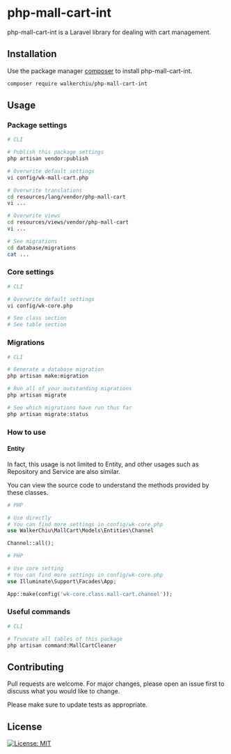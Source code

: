 # php-mall-cart-int

php-mall-cart-int is a Laravel library for dealing with cart management.

## Installation

Use the package manager [composer](https://getcomposer.org/download/) to install php-mall-cart-int.

``` bash
composer require walkerchiu/php-mall-cart-int
```

## Usage

### Package settings

``` bash
# CLI

# Publish this package settings
php artisan vendor:publish

# Overwrite default settings
vi config/wk-mall-cart.php

# Overwrite translations
cd resources/lang/vendor/php-mall-cart
vi ...

# Overwrite views
cd resources/views/vendor/php-mall-cart
vi ...

# See migrations
cd database/migrations
cat ...
```

### Core settings

``` bash
# CLI

# Overwrite default settings
vi config/wk-core.php

# See class section
# See table section
```

### Migrations

``` bash
# CLI

# Generate a database migration
php artisan make:migration

# Run all of your outstanding migrations
php artisan migrate

# See which migrations have run thus far
php artisan migrate:status
```

### How to use

#### Entity

In fact, this usage is not limited to Entity, and other usages such as Repository and Service are also similar.

You can view the source code to understand the methods provided by these classes.

``` php
# PHP

# Use directly
# You can find more settings in config/wk-core.php
use WalkerChiu\MallCart\Models\Entities\Channel

Channel::all();
```

``` php
# PHP

# Use core setting
# You can find more settings in config/wk-core.php
use Illuminate\Support\Facades\App;

App::make(config('wk-core.class.mall-cart.channel'));
```

### Useful commands

``` bash
# CLI

# Truncate all tables of this package
php artisan command:MallCartCleaner
```

## Contributing

Pull requests are welcome. For major changes, please open an issue first to discuss what you would like to change.

Please make sure to update tests as appropriate.

## License

[![License: MIT](https://img.shields.io/badge/License-MIT-yellow.svg)](https://opensource.org/licenses/MIT)
